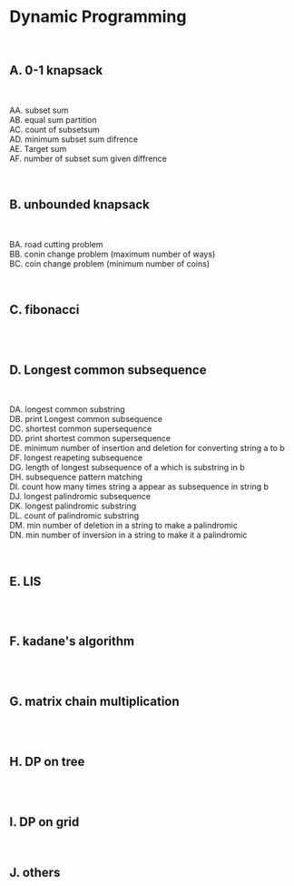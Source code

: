 <h1>Dynamic Programming</h1> <br>

<h2>A. 0-1 knapsack</h2> <br>

AA. subset sum <br>
AB. equal sum partition <br>
AC. count of subsetsum <br>
AD. minimum subset sum difrence <br>
AE. Target sum <br>
AF. number of subset sum given diffrence <br>

<br>

<h2>B. unbounded knapsack</h2> <br>

BA. road cutting problem <br>
BB. conin change problem (maximum number of ways) <br>
BC. coin change problem (minimum number of coins) <br>


 <br>
 
 <h2>C. fibonacci</h2> <br>

 <br>
 
 <h2>D. Longest common subsequence</h2> <br>

DA. longest common substring <br>
DB. print Longest common subsequence <br>
DC. shortest common supersequence <br>
DD. print shortest common supersequence <br>
DE. minimum number of insertion and deletion for converting string a to b <br>
DF. longest reapeting subsequence <br>
DG. length of longest subsequence of a which is substring in b <br>
DH. subsequence pattern matching <br>
DI. count how many times string a appear as subsequence in string b <br>
DJ. longest palindromic subsequence <br>
DK. longest palindromic substring <br>
DL. count of palindromic substring <br>
DM. min number of deletion in a string to make a palindromic <br>
DN. min number of inversion in a string to make it a palindromic <br>




 <br>
 
 <h2>E. LIS</h2> <br>

 <br>
 
 <h2>F. kadane's algorithm</h2> <br>

 <br>

 <h2>G. matrix chain multiplication</h2> <br>

 <br>
 
 <h2>H. DP on tree</h2> <br>

 <br>
 
 <h2>I. DP on grid</h2> <br>
 <h2>J. others</h2> <br>

